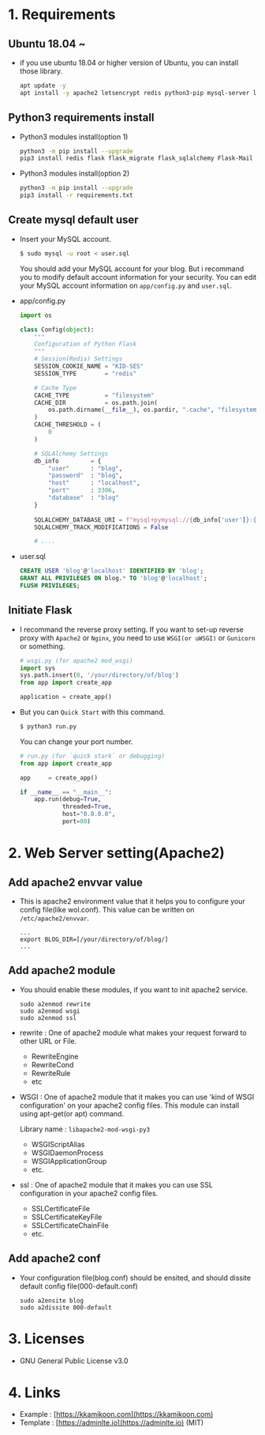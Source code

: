 # 1. Requirements

## Ubuntu 18.04 ~

- if you use ubuntu 18.04 or higher version of Ubuntu, you can install those library.

    ```bash
    apt update -y
    apt install -y apache2 letsencrypt redis python3-pip mysql-server libapache2-mod-wsgi-py3 libapache2-mod-log-sql-mysql certbot python3-certbot-apache2
    ```

## Python3 requirements install

- Python3 modules install(option 1)

    ```bash
    python3 -m pip install --upgrade
    pip3 install redis flask flask_migrate flask_sqlalchemy Flask-Mail flask_caching flask_socketio flask-recaptcha sqlalchemy sqlalchemy_utils pymysql flask_misaka
    ```

- Python3 modules install(option 2)

    ```bash
    python3 -m pip install --upgrade
    pip3 install -r requirements.txt
    ```

## Create mysql default user

- Insert your MySQL account.

    ```bash
    $ sudo mysql -u root < user.sql
    ```

    You should add your MySQL account for your blog. But i recommand you to modify default account information for your security. You can edit your MySQL account information on `app/config.py` and `user.sql`.

- app/config.py

    ```python
    import os

    class Config(object):
        """
        Configuration of Python Flask
        """
        # Session(Redis) Settings
        SESSION_COOKIE_NAME = "KID-SES"
        SESSION_TYPE        = "redis"

        # Cache Type
        CACHE_TYPE          = "filesystem"
        CACHE_DIR           = os.path.join(
            os.path.dirname(__file__), os.pardir, ".cache", "filesystem_cache"
        )
        CACHE_THRESHOLD = (
            0
        )

        # SQLAlchemy Settings
        db_info         = {
            "user"      : "blog",
            "password"  : "blog",
            "host"      : "localhost",
            "port"      : 3306,
            "database"  : "blog"
        }
        
        SQLALCHEMY_DATABASE_URI = f"mysql+pymysql://{db_info['user']}:{db_info['password']}@{db_info['host']}:{db_info['port']}/{db_info['database']}?charset=utf8"
        SQLALCHEMY_TRACK_MODIFICATIONS = False

        # ....
    ```

- user.sql

    ```sql
    CREATE USER 'blog'@'localhost' IDENTIFIED BY 'blog';
    GRANT ALL PRIVILEGES ON blog.* TO 'blog'@'localhost';
    FLUSH PRIVILEGES;
    ```

## Initiate Flask

- I recommand the reverse proxy setting. If you want to set-up reverse proxy with `Apache2` or `Nginx`, you need to use `WSGI(or uWSGI)` or `Gunicorn` or something.

    ```python
    # wsgi.py (for apache2 mod_wsgi)
    import sys
    sys.path.insert(0, '/your/directory/of/blog')
    from app import create_app

    application = create_app()
    ```

- But you can `Quick Start` with this command.

    ```bash
    $ python3 run.py
    ```

    You can change your port number.
    ```python
    # run.py (for `quick stark` or debugging)
    from app import create_app

    app     = create_app()

    if __name__ == "__main__":
        app.run(debug=True,
                threaded=True,
                host="0.0.0.0",
                port=80)
    ```

# 2. Web Server setting(Apache2)

## Add apache2 envvar value

- This is apache2 environment value that it helps you to configure your config file(like wol.conf). This value can be written on `/etc/apache2/envvar`.

    ```
    ...
    export BLOG_DIR=[/your/directory/of/blog/]
    ...
    ```

## Add apache2 module

- You should enable these modules, if you want to init apache2 service.

    ```
    sudo a2enmod rewrite
    sudo a2enmod wsgi
    sudo a2enmod ssl
    ```

- rewrite : One of apache2 module what makes your request forward to other URL or File.
    - RewriteEngine
    - RewriteCond
    - RewriteRule
    - etc
- WSGI : One of apache2 module that it makes you can use 'kind of WSGI configuration' on your apache2 config files. This module can install using apt-get(or apt) command.

    Library name : `libapache2-mod-wsgi-py3`

    - WSGIScriptAlias
    - WSGIDaemonProcess
    - WSGIApplicationGroup
    - etc.

- ssl : One of apache2 module that it makes you can use SSL configuration in your apache2 config files.
    - SSLCertificateFile
    - SSLCertificateKeyFile
    - SSLCertificateChainFile
    - etc.

## Add apache2 conf

- Your configuration file(blog.conf) should be ensited, and should dissite default config file(000-default.conf)

    ```
    sudo a2ensite blog
    sudo a2dissite 000-default
    ```

# 3. Licenses

- GNU General Public License v3.0

# 4. Links

- Example : [https://kkamikoon.com](https://kkamikoon.com)
- Template : [https://adminlte.io](https://adminlte.io) (MIT)
